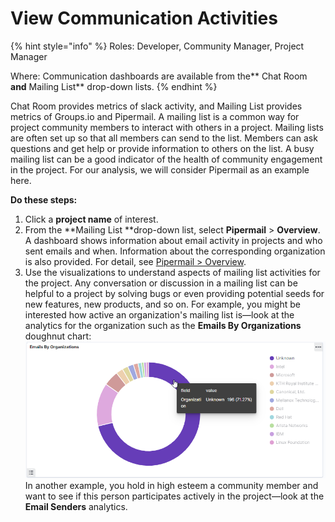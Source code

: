 # View Communication Activities

{% hint style="info" %}
Roles: Developer, Community Manager, Project Manager

Where: Communication dashboards are available from the** Chat Room **and** Mailing List** drop-down lists.
{% endhint %}

Chat Room provides metrics of slack activity, and Mailing List provides metrics of  Groups.io and Pipermail. A mailing list is a common way for project community members to interact with others in a project. Mailing lists are often set up so that all members can send to the list. Members can ask questions and get help or provide information to others on the list. A busy mailing list can be a good indicator of the health of community engagement in the project. For our analysis, we will consider Pipermail as an example here.

**Do these steps:**

1. Click a **project name** of interest.
2. From the **Mailing List **drop-down list, select **Pipermail** > **Overview**.\
   A dashboard shows information about email activity in projects and who sent emails and when. Information about the corresponding organization is also provided. For detail, see [Pipermail > Overview](../collaboration-metrics/mailing-list/pipermail.md#overview).
3. Use the visualizations to understand aspects of mailing list activities for the project. Any conversation or discussion in a mailing list can be helpful to a project by solving bugs or even providing potential seeds for new features, new products, and so on. For example, you might be interested how active an organization's mailing list is—look at the analytics for the organization such as the **Emails By Organizations** doughnut chart:\
   ![](<../../.gitbook/assets/emails by organizations.png>)\
   In another example, you hold in high esteem a community member and want to see if this person participates actively in the project—look at the **Email Senders** analytics.
